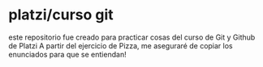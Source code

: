 # platzi/curso git

este repositorio fue creado para practicar cosas del curso de Git y Github de Platzi
A partir del ejercicio de Pizza, 
me aseguraré de copiar los enunciados para que se entiendan!
